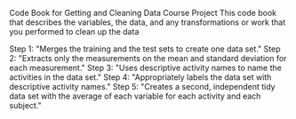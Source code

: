 Code Book for Getting and Cleaning Data Course Project
This code book that describes the variables, the data, and any transformations or work that you performed to clean up the data

Step 1: "Merges the training and the test sets to create one data set."
Step 2: "Extracts only the measurements on the mean and standard deviation for each measurement."
Step 3: "Uses descriptive activity names to name the activities in the data set."
Step 4: "Appropriately labels the data set with descriptive activity names."
Step 5: "Creates a second, independent tidy data set with the average of each variable for each activity and each subject."
